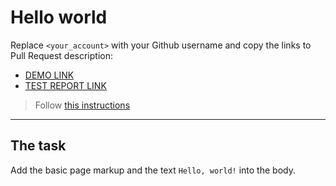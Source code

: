 # Hello world
Replace `<your_account>` with your Github username and copy the links to Pull Request description:
- [DEMO LINK](https://vinnykalisa.github.io/layout_hello-world/)
- [TEST REPORT LINK](https://vinnykalisa.github.io/layout_hello-world/report/html_report/)

> Follow [this instructions](https://mate-academy.github.io/layout_task-guideline/#how-to-solve-the-layout-tasks-on-github)
___

## The task
Add the basic page markup and the text `Hello, world!` into the body.
